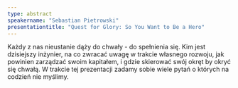 ```yaml
---
type: abstract
speakername: "Sebastian Pietrowski"
presentationtitle: "Quest for Glory: So You Want to Be a Hero"
---
```

Każdy z nas nieustanie dąży do chwały - do spełnienia się.
Kim jest dzisiejszy inżynier, na co zwracać uwagę w trakcie własnego rozwoju,
jak powinien zarządzać swoim kapitałem, i gdzie skierować swój okręt by
okryć się chwałą. W trakcie tej prezentacji zadamy sobie wiele pytań o
których na codzień nie myślimy.
